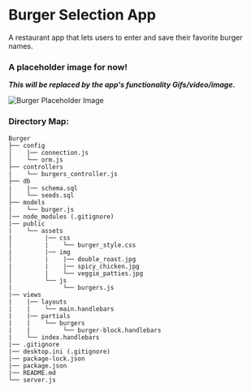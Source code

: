 # Burger Selection App
A restaurant app that lets users to enter and save their favorite burger names.

### A placeholder image for now!
***This will be replaced by the app's functionality Gifs/video/image.***

![Burger Placeholder Image](https://github.com/ssh1sharma/Burger/blob/master/public/assets/img/spicy_chicken.jpg)


### Directory Map:
```
Burger
├── config
│    |── connection.js
│    └── orm.js  
├── controllers
|    └── burgers_controller.js 
├── db
|    |── schema.sql
│    └── seeds.sql
├── models
|    └── burger.js
│── node_modules (.gitignore)  
|── public
|    └── assets
|         |── css
│         |    └── burger_style.css
|         |── img
│         |    |── double_roast.jpg
|         |    |── spicy_chicken.jpg
│         |    └── veggie_patties.jpg
│         └── js
|              └── burgers.js
|── views
|    |── layouts
|    |    └── main.handlebars
|    |── partials
|    |    └── burgers
|    |         └── burger-block.handlebars
|    └── index.handlebars
|── .gitignore
|── desktop.ini (.gitignore)
|── package-lock.json
|── package.json
|── README.md
└── server.js
```